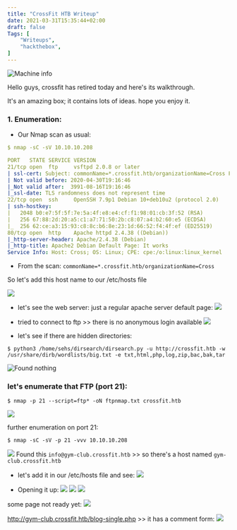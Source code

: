 ```yaml
---
title: "CrossFit HTB Writeup"
date: 2021-03-31T15:35:44+02:00
draft: false
Tags: [
	"Writeups",
	"hackthebox",
]
---
```

![Machine info](/images/crossfit/1.png)

Hello guys, crossfit has retired today and here's its walkthrough. 

It's an amazing box; it contains lots of ideas. hope you enjoy it.

### 1. Enumeration: 
* Our Nmap scan as usual:
```yml
$ nmap -sC -sV 10.10.10.208

PORT   STATE SERVICE VERSION
21/tcp open  ftp     vsftpd 2.0.8 or later
| ssl-cert: Subject: commonName=*.crossfit.htb/organizationName=Cross Fit Ltd./stateOrProvinceName=NY/countryName=US
| Not valid before: 2020-04-30T19:16:46
|_Not valid after:  3991-08-16T19:16:46
|_ssl-date: TLS randomness does not represent time
22/tcp open  ssh     OpenSSH 7.9p1 Debian 10+deb10u2 (protocol 2.0)
| ssh-hostkey: 
|   2048 b0:e7:5f:5f:7e:5a:4f:e8:e4:cf:f1:98:01:cb:3f:52 (RSA)
|   256 67:88:2d:20:a5:c1:a7:71:50:2b:c8:07:a4:b2:60:e5 (ECDSA)
|_  256 62:ce:a3:15:93:c8:8c:b6:8e:23:1d:66:52:f4:4f:ef (ED25519)
80/tcp open  http    Apache httpd 2.4.38 ((Debian))
|_http-server-header: Apache/2.4.38 (Debian)
|_http-title: Apache2 Debian Default Page: It works
Service Info: Host: Cross; OS: Linux; CPE: cpe:/o:linux:linux_kernel

```
* From the scan: ``commonName=*.crossfit.htb/organizationName=Cross``

So let's add this host name to our /etc/hosts file 

![](/images/crossfit/2.png)

* let's see the web server:
just a regular apache server default page:
![](/images/crossfit/3.png)

* tried to connect to ftp >> there is no anonymous login available
![](/images/crossfit/4.png)

* let's see if there are hidden directories:
```text
$ python3 /home/sehs/dirsearch/dirsearch.py -u http://crossfit.htb -w /usr/share/dirb/wordlists/big.txt -e txt,html,php,log,zip,bac,bak,tar
```
![Found nothing](/images/crossfit/5.png)

### let's enumerate that FTP (port 21):
```text
$ nmap -p 21 --script=ftp* -oN ftpnmap.txt crossfit.htb
```
![](/images/crossfit/6.png)

further enumeration on port 21:
```text
$ nmap -sC -sV -p 21 -vvv 10.10.10.208
```
![](/images/crossfit/7.png)
Found this ``info@gym-club.crossfit.htb`` >> so there's a host named ``gym-club.crossfit.htb``
* let's add it in our /etc/hosts file and see:
![](/images/crossfit/8.png)

* Opening it up:
![](/images/crossfit/9.png)
![](/images/crossfit/10.png)
![](/images/crossfit/11.png)

some page not ready yet:
![](/images/crossfit/12.png)

http://gym-club.crossfit.htb/blog-single.php >> it has a comment form:
![](/images/crossfit/13.png)



















